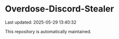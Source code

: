 # Overdose-Discord-Stealer

Last updated: 2025-05-29 13:40:32

This repository is automatically maintained.

